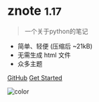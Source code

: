 <!-- _coverpage.md -->

# znote <small>1.17</small>

> 一个关于python的笔记


- 简单、轻便 (压缩后 ~21kB)
- 无需生成 html 文件
- 众多主题

[GitHub](https://github.com/zil1244554/)
[Get Started](?id=znote)


<!-- 背景色 -->

![color](#F0FFF0)